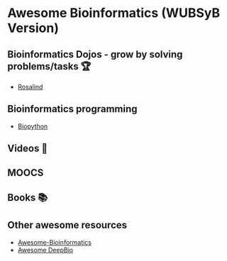 # Awesome Bioinformatics (WUBSyB Version)

## Bioinformatics Dojos - grow by solving problems/tasks 🏆

- [Rosalind](http://rosalind.info/problems/locations/)

## Bioinformatics programming

- [Biopython](http://biopython.org/)

## Videos 🎥

## MOOCS

## Books 📚

## Other awesome resources

- [Awesome-Bioinformatics](https://github.com/danielecook/Awesome-Bioinformatics)
- [Awesome DeepBio](https://github.com/gokceneraslan/awesome-deepbio)
